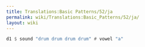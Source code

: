 ```yaml
---
title: Translations:Basic Patterns/52/ja
permalink: wiki/Translations:Basic_Patterns/52/ja/
layout: wiki
---
```


``` Haskell
d1 $ sound "drum drum drum drum" # vowel "a"
```
